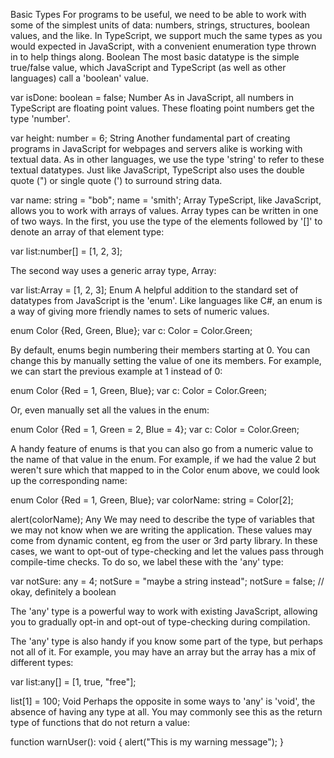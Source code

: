 Basic Types
For programs to be useful, we need to be able to work with some of the simplest units of data: numbers, strings, structures, boolean values, and the like. In TypeScript, we support much the same types as you would expected in JavaScript, with a convenient enumeration type thrown in to help things along.
Boolean
The most basic datatype is the simple true/false value, which JavaScript and TypeScript (as well as other languages) call a 'boolean' value.

var isDone: boolean = false;
Number
As in JavaScript, all numbers in TypeScript are floating point values. These floating point numbers get the type 'number'.

var height: number = 6;
String
Another fundamental part of creating programs in JavaScript for webpages and servers alike is working with textual data. As in other languages, we use the type 'string' to refer to these textual datatypes. Just like JavaScript, TypeScript also uses the double quote (") or single quote (') to surround string data.

var name: string = "bob";
name = 'smith';
Array
TypeScript, like JavaScript, allows you to work with arrays of values. Array types can be written in one of two ways. In the first, you use the type of the elements followed by '[]' to denote an array of that element type:

var list:number[] = [1, 2, 3];

The second way uses a generic array type, Array<elemType>:

var list:Array<number> = [1, 2, 3];
Enum
A helpful addition to the standard set of datatypes from JavaScript is the 'enum'. Like languages like C#, an enum is a way of giving more friendly names to sets of numeric values.

enum Color {Red, Green, Blue};
var c: Color = Color.Green;

By default, enums begin numbering their members starting at 0. You can change this by manually setting the value of one its members. For example, we can start the previous example at 1 instead of 0:

enum Color {Red = 1, Green, Blue};
var c: Color = Color.Green;

Or, even manually set all the values in the enum:

enum Color {Red = 1, Green = 2, Blue = 4};
var c: Color = Color.Green;

A handy feature of enums is that you can also go from a numeric value to the name of that value in the enum. For example, if we had the value 2 but weren't sure which that mapped to in the Color enum above, we could look up the corresponding name:

enum Color {Red = 1, Green, Blue};
var colorName: string = Color[2];

alert(colorName);
Any
We may need to describe the type of variables that we may not know when we are writing the application. These values may come from dynamic content, eg from the user or 3rd party library. In these cases, we want to opt-out of type-checking and let the values pass through compile-time checks. To do so, we label these with the 'any' type:

var notSure: any = 4;
notSure = "maybe a string instead";
notSure = false; // okay, definitely a boolean

The 'any' type is a powerful way to work with existing JavaScript, allowing you to gradually opt-in and opt-out of type-checking during compilation.

The 'any' type is also handy if you know some part of the type, but perhaps not all of it. For example, you may have an array but the array has a mix of different types:

var list:any[] = [1, true, "free"];

list[1] = 100;
Void
Perhaps the opposite in some ways to 'any' is 'void', the absence of having any type at all. You may commonly see this as the return type of functions that do not return a value:

function warnUser(): void {
    alert("This is my warning message");
}
